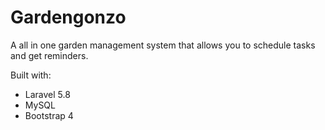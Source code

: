 # Gardengonzo

A all in one garden management system that allows you to schedule tasks and get reminders.  

Built with:
* Laravel 5.8
* MySQL
* Bootstrap 4
